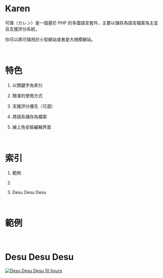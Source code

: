 # Karen

可憐（カレン）是一個基於 PHP 的多國語言套件，主要以儲存為語言檔案為主並且支援評分系統，

你可以將可憐用於小型網站或者是大規模網站。

&nbsp;

# 特色

1. 以關鍵字為索引

2. 簡潔的使用方式

3. 支援評分優先（可選）

4. 將語系儲存為檔案

5. 線上免安裝編輯界面

&nbsp;

# 索引

1. 範例

2. 

3. Desu Desu Desu

&nbsp;

# 範例

&nbsp;

# Desu Desu Desu

[![Desu Desu Desu 10 hours](http://i.imgur.com/T3HcH12.png)](http://www.youtube.com/watch?v=60mLvBWOMb4)
